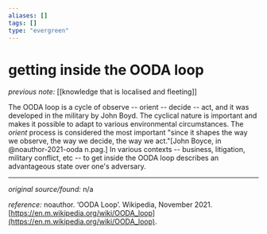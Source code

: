 ```yaml
---
aliases: []
tags: []
type: "evergreen"
---
```


# getting inside the OODA loop

_previous note:_ [[knowledge that is localised and fleeting]]

The OODA loop is a cycle of observe -- orient -- decide -- act, and it was developed in the military by John Boyd. The cyclical nature is important and makes it possible to adapt to various environmental circumstances. The _orient_ process is considered the most important "since it shapes the way we observe, the way we decide, the way we act."[John Boyce, in @noauthor-2021-ooda n.pag.] In various contexts -- business, litigation, military conflict, etc -- to get inside the OODA loop describes an advantageous state over one's adversary. 

---

_original source/found:_ n/a

_reference:_ noauthor. ‘OODA Loop’. Wikipedia, November 2021. [https://en.m.wikipedia.org/wiki/OODA_loop](https://en.m.wikipedia.org/wiki/OODA_loop).



